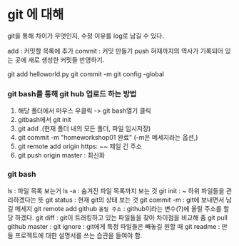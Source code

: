 # git 에 대해

git을 통해 차이가 무엇인지, 수정 이유를 log로 남길 수 있다.

add : 커밋할 목록에 추가
commit : 커밋 만들기
push 혀재까지의 역사가 기록되어 있는 곳에 새로 생성한 커밋들 반영하기.

git add helloworld.py
git commit -m
git config -global



### git bash를 통해 git hub 업로드 하는 방법

1. 해당 폴더에서 마우스 우클릭 -> git bash열기 클릭
2. gitbash에서 git init
3. git add .(현재 폴더 내의 모든 폴더, 파일 임시저장)
4. git commit -m "homeworkshop01 완료" (-m은 메세지라는 옵션,)
5. git remote add origin https: ~~ 제일 긴 주소
6. git push origin master : 최신화



### git bash

ls : 파일 목록 보는거
ls -a : 숨겨진 파일 목록까지 보는 것
git init : ~ 하위 파일들을 관리하겠다는 뜻
git status :  현재 git의 상태 보는 것
git commit -m : git에 보내면서 남길 메세지
git remote add github `올릴 주소` : github이라는 변수(?)에 올릴 주소를 할당 하겠다.
git diff : git이 트래킹하고 있는 파일들을 찾아 차이점을 비교해 줌
git pull github master : 
git ignore : git에게 특정 파일들은 빼놓길 원할 때
git readme : 만들 프로젝트에 대한 설명서를 쓰는 습관을 들여야 함.